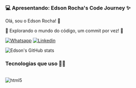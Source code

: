 ### 💻 Apresentando: Edson Rocha's Code Journey ✨

Olá, sou o Edson Rocha! 👋

🌟 Explorando o mundo do código, um commit por vez! 🚀

 [![Whatsapp](https://img.shields.io/badge/WhatsApp-25D366?style=for-the-badge&logo=whatsapp&logoColor=white)](https://wa.me/5541987136161)
[![Linkedin](https://img.shields.io/badge/LinkedIn-0077B5?style=for-the-badge&logo=linkedin&logoColor=white
)](https://www.linkedin.com/in/edsonjsrf/)

![Edson's GitHub stats](https://github-readme-stats.vercel.app/api?username=dsnfeels&show_icons=true&theme=radical)

### Tecnologias que uso 💭🌟

<div style="display: inline_block"><br/>
<img align="center" alt="html5" src="https://img.shields.io/badge/HTML5-E34F26?style=for-the-badge&logo=html5&logoColor=white"/>
</div>
